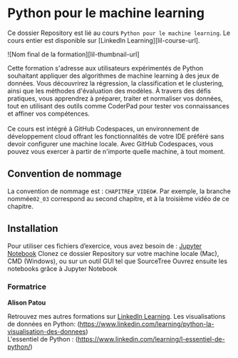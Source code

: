 #  Python pour le machine learning

Ce dossier Repository est lié au cours `Python pour le machine learning`. Le cours entier est disponible sur [LinkedIn Learning][lil-course-url].

![Nom final de la formation][lil-thumbnail-url] 

Cette formation s'adresse aux utilisateurs expérimentés de Python souhaitant appliquer des algorithmes de machine learning à des jeux de données. Vous découvrirez la régression, la classification et le clustering, ainsi que les méthodes d'évaluation des modèles. À travers des défis pratiques, vous apprendrez à préparer, traiter et normaliser vos données, tout en utilisant des outils comme CoderPad pour tester vos connaissances et affiner vos compétences. </br></br> Ce cours est intégré à GitHub Codespaces, un environnement de développement cloud offrant les fonctionnalités de votre IDE préféré sans devoir configurer une machine locale. Avec GitHub Codespaces, vous pouvez vous exercer à partir de n'importe quelle machine, à tout moment.

## Convention de nommage

La convention de nommage est : `CHAPITRE#_VIDEO#`. Par exemple, la branche nommée`02_03` correspond au second chapitre, et à la troisième vidéo de ce chapitre. 

## Installation

Pour utiliser ces fichiers d’exercice, vous avez besoin de : [Jupyter Notebook](https://jupyter.org/install)
Clonez ce dossier Repository sur votre machine locale (Mac), CMD (Windows), ou sur un outil GUI tel que SourceTree
Ouvrez ensuite les notebooks grâce à Jupyter Notebook

### Formatrice

**Alison Patou** 

Retrouvez mes autres formations sur [LinkedIn Learning](https://www.linkedin.com/learning/instructors/alison-patou).
Les visualisations de données en Python: (https://www.linkedin.com/learning/python-la-visualisation-des-donnees)  
L'essentiel de Python : (https://www.linkedin.com/learning/l-essentiel-de-python/)  

[1]: # (End of FR-Instruction ###############################################################################################)

